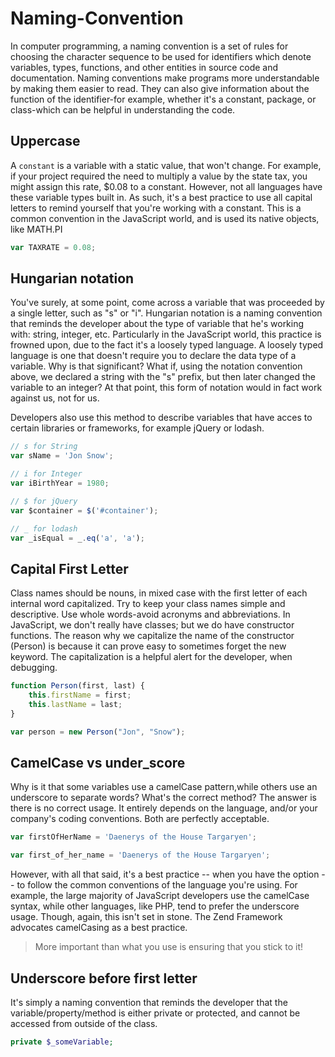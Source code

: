 # Naming-Convention

In computer programming, a naming convention is a set of rules for choosing the character sequence to be used for identifiers which denote variables, types, functions, and other entities in source code and documentation. Naming conventions make programs more understandable by making them easier to read. They can also give information about the function of the identifier-for example, whether it's a constant, package, or class-which can be helpful in understanding the code.


## Uppercase

A `constant` is a variable with a static value, that won't change. For example, if your project required the need to multiply a value by the state tax, you might assign this rate, $0.08 to a constant. However, not all languages have these variable types built in. As such, it's a best practice to use all capital letters to remind yourself that you're working with a constant. This is a common convention in the JavaScript world, and is used its native objects, like MATH.PI

```JavaScript
var TAXRATE = 0.08;
```

## Hungarian notation

You've surely, at some point, come across a variable that was proceeded by a single letter, such as "s" or "i". Hungarian notation is a naming convention that reminds the developer about the type of variable that he's working with: string, integer, etc. Particularly in the JavaScript world, this practice is frowned upon, due to the fact it's a loosely typed language. A loosely typed language is one that doesn't require you to declare the data type of a variable. Why is that significant? What if, using the notation convention above, we declared a string with the "s" prefix, but then later changed the variable to an integer? At that point, this form of notation would in fact work against us, not for us. 

Developers also use this method to describe variables that have acces to certain libraries or frameworks, for example jQuery or lodash.

```JavaScript
// s for String
var sName = 'Jon Snow'; 

// i for Integer
var iBirthYear = 1980;

// $ for jQuery
var $container = $('#container');

// _ for lodash
var _isEqual = _.eq('a', 'a');
```

## Capital First Letter 

Class names should be nouns, in mixed case with the first letter of each internal word capitalized. Try to keep your class names simple and descriptive. Use whole words-avoid acronyms and abbreviations. In JavaScript, we don't really have classes; but we do have constructor functions. The reason why we capitalize the name of the constructor (Person) is because it can prove easy to sometimes forget the new keyword. The capitalization is a helpful alert for the developer, when debugging.

```JavaScript
function Person(first, last) {
    this.firstName = first;
    this.lastName = last;
}

var person = new Person("Jon", "Snow");
```

## CamelCase vs under_score

 Why is it that some variables use a camelCase pattern,while others use an underscore to separate words? What's the correct method? The answer is there is no correct usage. It entirely depends on the language, and/or your company's coding conventions. Both are perfectly acceptable.

```JavaScript
var firstOfHerName = 'Daenerys of the House Targaryen';

var first_of_her_name = 'Daenerys of the House Targaryen';
```

However, with all that said, it's a best practice -- when you have the option -- to follow the common conventions of the language you're using. For example, the large majority of JavaScript developers use the camelCase syntax, while other languages, like PHP, tend to prefer the underscore usage. Though, again, this isn't set in stone. The Zend Framework advocates camelCasing as a best practice.

> More important than what you use is ensuring that you stick to it!

## Underscore before first letter

It's simply a naming convention that reminds the developer that the variable/property/method is either private or protected, and cannot be accessed from outside of the class.

```PHP
private $_someVariable;
```
